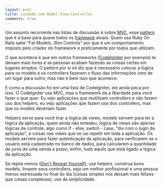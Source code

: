 ```yaml
---
layout: post
title: Cuidado com Model-View-Controller
comments: true
---
```


Um assunto recorrente nas listas de discussão é sobre [MVC](http://en.wikipedia.org/wiki/Model-view-controller), esse [pattern](http://en.wikipedia.org/wiki/Design_pattern_(computer_science)) que é a base para quase todos os [framewok](http://en.wikipedia.org/wiki/Frameworks) atuais. Quem usa Ruby On Rails sabe "Fat Models, Slim Controls" por que é um comportamento imposto pelo criador do framework e praticamente por todos que utilizam.

O que acontece é que em outros frameworks ([CodeIgniter](http://en.wikipedia.org/wiki/CodeIgniter) por exemplo) te deixam mais livres e as pessoas acabam fazendo as coisas certas em lugares errados. O pattern por si só diz que é necessário colocar a lógica para os models e os controllers fazerem o fluxo das informações irem de um lugar para outro, mas não é bem isso que acontece.

E como a discussão foi em uma lista de CodeIgniter, ele ainda peca por isso. O CodeIgniter usa MVC, mas o framework da a liberdade para você fazer o que quer. Eu vejo aplicações que reutilizam controllers e não fazem uso dos helpers, eu vejo aplicações que fazem uso dos controllers, mas que os models deveriam fazer.

Helpers serve para você tirar a lógica de views, models servem para ter a lógica da aplicação, quem ainda não entedeu, lógica de views são apenas lógicas de controle, algo como if - else, switch - case, "div com o login da aplicação", e coisas nas views que se vai repetir em toda a aplicação. Os models servem para fazer autenticação da aplicação, para verificarem se o usuário está cadastrado no banco de dados, para calcularem a quantidade de juros de uma venda a prazo, enfim, tudo aquilo que está ligado a lógica da aplicação.

Se repita menos ([Don't Repeat Yourself](http://en.wikipedia.org/wiki/DRY)), use helpers, construa bons models, limpem seus controllers, seja um melhor profissional e uma pessoa menos estressada no final do dia (coisas simples nos deixam mais felizes que coisas complexas), use da simplicidade.
